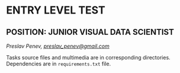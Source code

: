 # **ENTRY LEVEL TEST**

## POSITION: JUNIOR VISUAL DATA SCIENTIST
*Preslav Penev, preslav_penev@gmail.com*

Tasks source files and multimedia are in corresponding directories. Dependencies are in `requirements.txt` file.